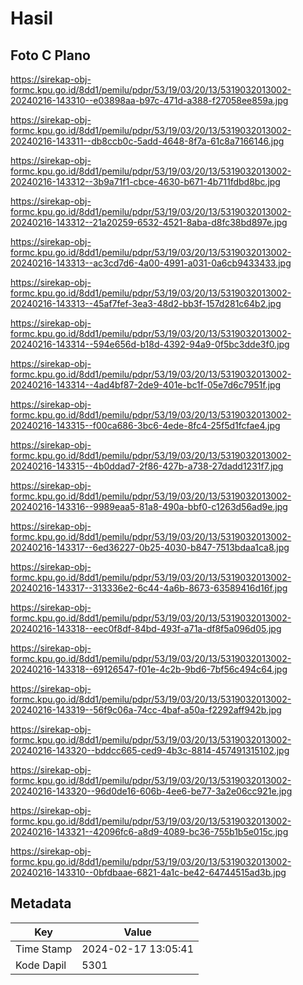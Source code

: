 # Hasil

## Foto C Plano

https://sirekap-obj-formc.kpu.go.id/8dd1/pemilu/pdpr/53/19/03/20/13/5319032013002-20240216-143310--e03898aa-b97c-471d-a388-f27058ee859a.jpg

https://sirekap-obj-formc.kpu.go.id/8dd1/pemilu/pdpr/53/19/03/20/13/5319032013002-20240216-143311--db8ccb0c-5add-4648-8f7a-61c8a7166146.jpg

https://sirekap-obj-formc.kpu.go.id/8dd1/pemilu/pdpr/53/19/03/20/13/5319032013002-20240216-143312--3b9a71f1-cbce-4630-b671-4b711fdbd8bc.jpg

https://sirekap-obj-formc.kpu.go.id/8dd1/pemilu/pdpr/53/19/03/20/13/5319032013002-20240216-143312--21a20259-6532-4521-8aba-d8fc38bd897e.jpg

https://sirekap-obj-formc.kpu.go.id/8dd1/pemilu/pdpr/53/19/03/20/13/5319032013002-20240216-143313--ac3cd7d6-4a00-4991-a031-0a6cb9433433.jpg

https://sirekap-obj-formc.kpu.go.id/8dd1/pemilu/pdpr/53/19/03/20/13/5319032013002-20240216-143313--45af7fef-3ea3-48d2-bb3f-157d281c64b2.jpg

https://sirekap-obj-formc.kpu.go.id/8dd1/pemilu/pdpr/53/19/03/20/13/5319032013002-20240216-143314--594e656d-b18d-4392-94a9-0f5bc3dde3f0.jpg

https://sirekap-obj-formc.kpu.go.id/8dd1/pemilu/pdpr/53/19/03/20/13/5319032013002-20240216-143314--4ad4bf87-2de9-401e-bc1f-05e7d6c7951f.jpg

https://sirekap-obj-formc.kpu.go.id/8dd1/pemilu/pdpr/53/19/03/20/13/5319032013002-20240216-143315--f00ca686-3bc6-4ede-8fc4-25f5d1fcfae4.jpg

https://sirekap-obj-formc.kpu.go.id/8dd1/pemilu/pdpr/53/19/03/20/13/5319032013002-20240216-143315--4b0ddad7-2f86-427b-a738-27dadd1231f7.jpg

https://sirekap-obj-formc.kpu.go.id/8dd1/pemilu/pdpr/53/19/03/20/13/5319032013002-20240216-143316--9989eaa5-81a8-490a-bbf0-c1263d56ad9e.jpg

https://sirekap-obj-formc.kpu.go.id/8dd1/pemilu/pdpr/53/19/03/20/13/5319032013002-20240216-143317--6ed36227-0b25-4030-b847-7513bdaa1ca8.jpg

https://sirekap-obj-formc.kpu.go.id/8dd1/pemilu/pdpr/53/19/03/20/13/5319032013002-20240216-143317--313336e2-6c44-4a6b-8673-63589416d16f.jpg

https://sirekap-obj-formc.kpu.go.id/8dd1/pemilu/pdpr/53/19/03/20/13/5319032013002-20240216-143318--eec0f8df-84bd-493f-a71a-df8f5a096d05.jpg

https://sirekap-obj-formc.kpu.go.id/8dd1/pemilu/pdpr/53/19/03/20/13/5319032013002-20240216-143318--69126547-f01e-4c2b-9bd6-7bf56c494c64.jpg

https://sirekap-obj-formc.kpu.go.id/8dd1/pemilu/pdpr/53/19/03/20/13/5319032013002-20240216-143319--56f9c06a-74cc-4baf-a50a-f2292aff942b.jpg

https://sirekap-obj-formc.kpu.go.id/8dd1/pemilu/pdpr/53/19/03/20/13/5319032013002-20240216-143320--bddcc665-ced9-4b3c-8814-457491315102.jpg

https://sirekap-obj-formc.kpu.go.id/8dd1/pemilu/pdpr/53/19/03/20/13/5319032013002-20240216-143320--96d0de16-606b-4ee6-be77-3a2e06cc921e.jpg

https://sirekap-obj-formc.kpu.go.id/8dd1/pemilu/pdpr/53/19/03/20/13/5319032013002-20240216-143321--42096fc6-a8d9-4089-bc36-755b1b5e015c.jpg

https://sirekap-obj-formc.kpu.go.id/8dd1/pemilu/pdpr/53/19/03/20/13/5319032013002-20240216-143310--0bfdbaae-6821-4a1c-be42-64744515ad3b.jpg


## Metadata

| Key        | Value               |
| ---------- | ------------------- |
| Time Stamp | 2024-02-17 13:05:41 |
| Kode Dapil | 5301                |



